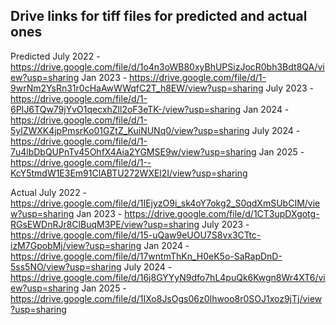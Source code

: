 ## Drive links for tiff files for predicted and actual ones

Predicted
July 2022 - https://drive.google.com/file/d/1o4n3oWB80xyBhUPSizJocR0bh3Bdt8QA/view?usp=sharing
Jan 2023 - https://drive.google.com/file/d/1-9wrNm2YsRn31r0cHaAwWWqfC2T_h8EW/view?usp=sharing
July 2023 - https://drive.google.com/file/d/1-6PIJ6TQw79jYvO1qecxhZll2oF3eTK-/view?usp=sharing
Jan 2024 - https://drive.google.com/file/d/1-5ylZWXK4jpPmsrKo01GZtZ_KuiNUNq0/view?usp=sharing
July 2024 - https://drive.google.com/file/d/1-7u4lbDbQUPnTv45OhfX4Aia2YGMSE9w/view?usp=sharing
Jan 2025 - https://drive.google.com/file/d/1--KcY5tmdW1E3Em91ClABTU272WXEl2I/view?usp=sharing

Actual
July 2022 - https://drive.google.com/file/d/1IEjyzO9i_sk4oY7okg2_S0qdXmSUbCIM/view?usp=sharing
Jan 2023 - https://drive.google.com/file/d/1CT3upDXgotg-RGsEWDnRJr8ClBuqM3PE/view?usp=sharing
July 2023 - https://drive.google.com/file/d/15-uQaw9eUOU7S8vx3CTtc-izM7GpobMj/view?usp=sharing
Jan 2024 - https://drive.google.com/file/d/17wntmThKn_H0eK5o-SaRapDnD-5ss5NO/view?usp=sharing
July 2024 - https://drive.google.com/file/d/16j8GYYyN9dfo7hL4puQk6Kwgn8Wr4XT6/view?usp=sharing
Jan 2025 - https://drive.google.com/file/d/1IXo8JsOgs06z0Ihwoo8r0SOJ1xoz9jTj/view?usp=sharing
